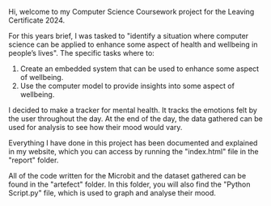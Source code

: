 Hi, welcome to my Computer Science Coursework project for the Leaving Certificate 2024.

For this years brief, I was tasked to "identify a situation where computer science can be applied to enhance some aspect of health and wellbeing in people’s lives".
The specific tasks where to:
  1) Create an embedded system that can be used to enhance some aspect of wellbeing.
  2) Use the computer model to provide insights into some aspect of wellbeing.

I decided to make a tracker for mental health. It tracks the emotions felt by the user throughout the day. At the end of the day, the data gathered can be used for analysis to see how their mood would vary.

Everything I have done in this project has been documented and explained in my website, which you can access by running the "index.html" file in the "report" folder.

All of the code written for the Microbit and the dataset gathered can be found in the "artefect" folder. In this folder, you will also find the "Python Script.py" file, which is used to graph and analyse their mood.
